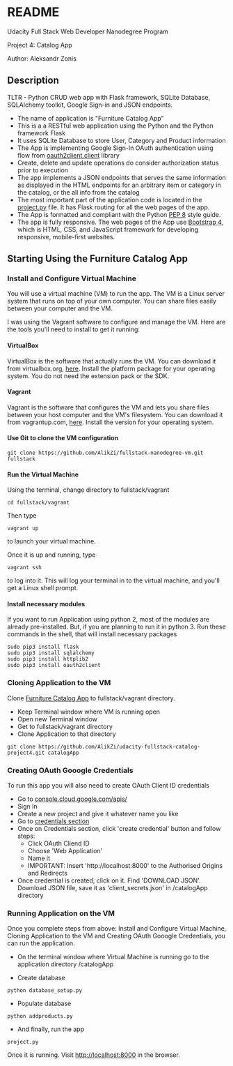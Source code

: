 # README

Udacity Full Stack Web Developer Nanodegree Program

Project 4: Catalog App

Author: Aleksandr Zonis

## Description

TLTR - Python CRUD web app with Flask framework, SQLite Database, SQLAlchemy toolkit, Google Sign-in and JSON endpoints.

- The name of application is "Furniture Catalog App"
- This is a a RESTful web application using the Python and the Python framework Flask
- It uses SQLite Database to store User, Category and Product information
- The App is implementing Google Sign-In OAuth authentication using flow from [oauth2client.client](https://oauth2client.readthedocs.io/en/latest/source/oauth2client.client.html) library
- Create, delete and update operations do consider authorization status prior to execution
- The app implements a JSON endpoints that serves the same information as displayed in the HTML endpoints for an arbitrary item or category in the catalog, or the all info from the catalog
- The most important part of the application code is located in the [project.py](project.py) file.
It has Flask routing for all the web pages of the app.
- The App is formatted and compliant with the Python [PEP 8](https://www.python.org/dev/peps/pep-0008/) style guide.
- The app is fully responsive. The web pages of the App use [Bootstrap 4](https://getbootstrap.com/docs/4.0/getting-started/introduction/), which is HTML, CSS, and JavaScript framework for developing responsive, mobile-first websites.


## Starting Using the Furniture Catalog App

### Install and Configure Virtual Machine

You will use a virtual machine (VM) to run the app. The VM is a Linux server system that runs on top of your own computer. You can share files easily between your computer and the VM.

I was using the Vagrant software to configure and manage the VM. Here are the tools you'll need to install to get it running: 

#### VirtualBox
VirtualBox is the software that actually runs the VM. You can download it from virtualbox.org, [here](https://www.virtualbox.org/wiki/Downloads). Install the platform package for your operating system.  You do not need the extension pack or the SDK.

#### Vagrant
Vagrant is the software that configures the VM and lets you share files between your host computer and the VM's filesystem.  You can download it from vagrantup.com, [here](https://www.vagrantup.com/downloads.html). Install the version for your operating system.

#### Use Git to clone the VM configuration

```shell
git clone https://github.com/AlikZi/fullstack-nanodegree-vm.git fullstack
```

#### Run the Virtual Machine

Using the terminal, change directory to fullstack/vagrant 

```shell
cd fullstack/vagrant
```

Then type 

```shell
vagrant up
```
to launch your virtual machine. 

Once it is up and running, type 

```shell
vagrant ssh
``` 
to log into it. This will log your terminal in to the virtual machine, and you'll get a Linux shell prompt.

#### Install necessary modules

If you want to run Application using python 2, most of the modules are already pre-installed. But, if you are planning to run it in python 3. Run these commands in the shell, that will install necessary packages

```shell
sudo pip3 install flask
sudo pip3 install sqlalchemy
sudo pip3 install httplib2
sudo pip3 install oauth2client
```

### Cloning Application to the VM

Clone [Furniture Catalog App](https://github.com/AlikZi/udacity-fullstack-catalog-project4.git) to fullstack/vagrant directory. 
- Keep Terminal window where VM is running open 
- Open new Terminal window
- Get to fullstack/vagrant directory
- Clone Application to that directory

```shell
git clone https://github.com/AlikZi/udacity-fullstack-catalog-project4.git catalogApp
```

### Creating OAuth Gooogle Credentials

To run this app you will also need to create OAuth Client ID credentials

- Go to [console.cloud.google.com/apis/](https://console.cloud.google.com/apis/)
- Sign In
- Create a new project and give it whatever name you like
- Go to [credentials section](https://console.cloud.google.com/apis/credentials)
- Once on Credentials section, click 'create credential' button and follow steps:
	- Click OAuth Cliend ID
	- Choose 'Web Application'
	- Name it
	- IMPORTANT: Insert 'http://localhost:8000' to the Authorised Origins and Redirects
- Once credential is created, click on it. Find 'DOWNLOAD JSON'. Download JSON file, save it as 'client_secrets.json' in /catalogApp directory

### Running Application on the VM

Once you complete steps from above: Install and Configure Virtual Machine, Cloning Application to the VM and Creating OAuth Gooogle Credentials, you can run the application.

- On the terminal window where Virtual Machine is running go to the application directory /catalogApp

- Create database

```shell
python database_setup.py
```

- Populate database

```shell
python addproducts.py
```

- And finally, run the app

```shell
project.py
```

Once it is running. Visit [http://localhost:8000](http://localhost:8000) in the browser.


 

